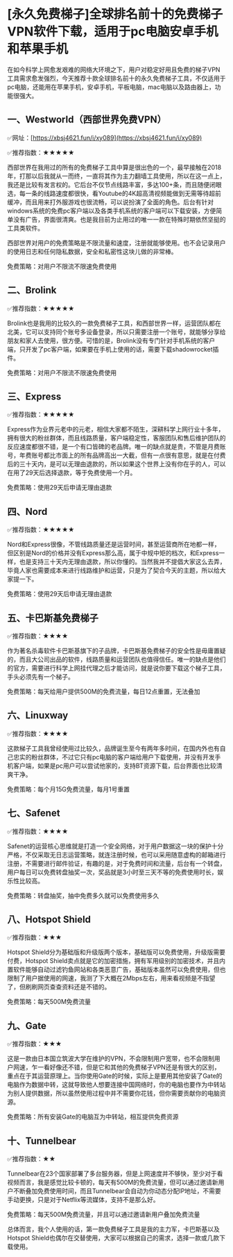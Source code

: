 # [永久免费梯子]全球排名前十的免费梯子VPN软件下载，适用于pc电脑安卓手机和苹果手机

在如今科学上网愈发艰难的网络大环境之下，用户对稳定好用且免费的梯子VPN工具需求愈发强烈，今天推荐十款全球排名前十的永久免费梯子工具，不仅适用于pc电脑，还能用在苹果手机，安卓手机，平板电脑，mac电脑以及路由器上，功能很强大。

## 一、Westworld（西部世界免费VPN）

✅网址：[https://xbsj4621.fun/i/xy089](https://xbsj4621.fun/i/xy089)

✅推荐指数：★★★★★

西部世界在我用过的所有的免费梯子工具中算是很出色的一个，最早接触在2018年，打那以后我就从一而终，一直将其作为主力翻墙工具使用，所以在这一点上，我还是比较有发言权的。它后台不仅节点线路丰富，多达100+条，而且随便闭眼选，每一条的线路速度都很快，看Youtube的4K超高清视频能做到无需等待超前缓冲，而且用来打外服游戏也很流畅，可以说扮演了全面的角色。后台有针对windows系统的免费pc客户端以及各类手机系统的客户端可以下载安装，方便简单没有广告，界面很清爽。也是我目前为止用过的唯一一款在特殊时期依然坚挺的工具类软件。

西部世界对用户的免费策略是不限流量和速度，注册就能够使用。也不会记录用户的使用日志和任何隐私数据，安全和私密性这块儿做的非常棒。

免费策略：对用户不限流不限速免费使用


## 二、Brolink

✅推荐指数：★★★★★

Brolink也是我用的比较久的一款免费梯子工具，和西部世界一样，运营团队都在北美，它可以支持同个账号多设备登录，所以只需要注册一个账号，就能够分享给朋友和家人去使用，很方便。可惜的是，Brolink没有专门针对手机系统的客户端，只开发了pc客户端，如果要在手机上使用的话，需要下载shadowrocket插件。

免费策略：对用户不限流不限速免费使用

## 三、Express

✅推荐指数：★★★★★

Express作为业界元老中的元老，相信大家都不陌生，深耕科学上网行业十多年，拥有很大的粉丝群体，而且线路质量，客户端稳定性，客服团队和售后维护团队的反应速度都很不错，是一个有口皆碑的老品牌。唯一的缺点就是贵，不管是月费账号，年费账号都比市面上的所有品牌高出一大截，但有一点很有意思，就是在付费后的三十天内，是可以无理由退款的，所以如果这个世界上没有你在乎的人，可以在用了29天后选择退款，等于免费使用一个月。

免费策略：使用29天后申请无理由退款

## 四、Nord

✅推荐指数：★★★★★

Nord和Express很像，不管线路质量还是运营时间，甚至运营商所在地都一样，但区别是Nord的价格并没有Express那么高，属于中规中矩的档次，和Express一样，也是支持三十天内无理由退款，所以你懂的。当然我并不提倡大家这么去弄，毕竟人家也需要成本来进行线路维护和运营，只是为了契合今天的主题，所以给大家提一下。

免费策略：使用29天后申请无理由退款

## 五、卡巴斯基免费梯子

✅推荐指数：★★★★

作为著名杀毒软件卡巴斯基旗下的子品牌，卡巴斯基免费梯子的安全性是毋庸置疑的，而且大公司出品的软件，线路质量和运营团队也值得信任。唯一的缺点是他们的官方，需要进行科学上网挂代理之后才能访问，就是说你要下载这个梯子工具，手头必须先有一个梯子。

免费策略：每天给用户提供500M的免费流量，每日12点重置，无法叠加

## 六、Linuxway

✅推荐指数：★★★★

这款梯子工具我曾经使用过比较久，品牌诞生至今有两年多时间，在国内外也有自己忠实的粉丝群体，不过它只有pc电脑的客户端给用户下载使用，并没有开发手机客户端，如果是pc用户可以尝试他家的，支持BT资源下载，后台界面也比较清爽干净。

免费策略：每个月15G免费流量，每月1号重置

## 七、Safenet

✅推荐指数：★★★★

Safenet的运营核心思维就是打造一个安全网络，对于用户数据这一块的保护十分严格，不仅采取无日志运营策略，就连注册时候，也可以采用随意虚构的邮箱进行注册，不需要进行邮件验证，有趣的是，对于免费时间和流量，后台有一个转盘，用户每日可以免费转盘抽奖一次，奖品就是3小时至三天不等的免费使用时长，娱乐性比较高。

免费策略：转盘抽奖，抽中免费多久就可以免费使用多久

## 八、Hotspot Shield

✅推荐指数：★★★

Hotspot Shield分为基础版和升级版两个版本，基础版可以免费使用，升级版需要付费，Hotspot Shield卖点就是它的加密措施，拥有军用级别的加密技术，并且内置软件能够自动过滤钓鱼网站和各类恶意广告，基础版本虽然可以免费使用，但也限制了用户据使用的网速，我测了下大概在2Mbps左右，用来看视频是不指望了，但刷刷网页查查资料还是不错的。

免费策略：每天500M免费流量

## 九、Gate

✅推荐指数：★★★

这是一款由日本国立筑波大学在维护的VPN，不会限制用户宽带，也不会限制用户网速，乍一看好像还不错，但是它和其他的免费梯子VPN还是有很大的区别，重点在于其运营原理上。当你使用Gate的时候，实际上是要用其他安装了Gate的电脑作为数据中转，这就导致他人想要连接中国网络时，你的电脑也要作为中转站为别人提供数据，所以虽然使用过程中并不需要你花钱，但你需要贡献你的电脑资源。

免费策略：所有安装Gate的电脑互为中转站，相互提供免费资源

## 十、Tunnelbear
✅推荐指数：★★

Tunnelbear在23个国家部署了多台服务器，但是上网速度并不够快，至少对于看视频而言，我是感觉比较卡顿的，每天有500M的免费流量，但可以通过邀请新用户不断叠加免费使用时间，而且Tunnelbear会自动为你动态分配IP地址，不需要手动更换，只是对于Netflix等流媒体，支持不是那么好。

免费策略：每天500M免费流量，并且可以通过邀请新用户叠加免费流量

总体而言，我个人使用的话，第一款免费梯子工具是我的主力军，卡巴斯基以及Hotspot Shield也偶尔在交替使用，大家可以根据自己的需求，选择一款或几款下载使用。
